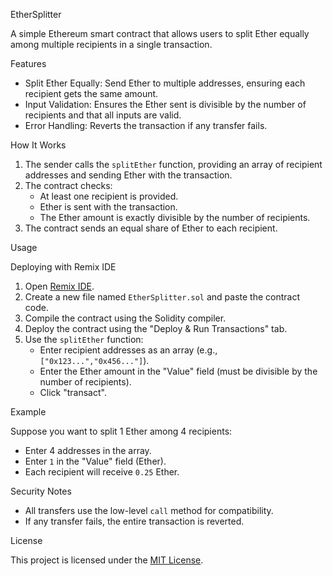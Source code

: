  EtherSplitter

A simple Ethereum smart contract that allows users to split Ether equally among multiple recipients in a single transaction.

 Features

- Split Ether Equally: Send Ether to multiple addresses, ensuring each recipient gets the same amount.
- Input Validation: Ensures the Ether sent is divisible by the number of recipients and that all inputs are valid.
- Error Handling: Reverts the transaction if any transfer fails.

How It Works

1. The sender calls the `splitEther` function, providing an array of recipient addresses and sending Ether with the transaction.
2. The contract checks:
   - At least one recipient is provided.
   - Ether is sent with the transaction.
   - The Ether amount is exactly divisible by the number of recipients.
3. The contract sends an equal share of Ether to each recipient.

 Usage

 Deploying with Remix IDE

1. Open [Remix IDE](https://remix.ethereum.org/).
2. Create a new file named `EtherSplitter.sol` and paste the contract code.
3. Compile the contract using the Solidity compiler.
4. Deploy the contract using the "Deploy & Run Transactions" tab.
5. Use the `splitEther` function:
   - Enter recipient addresses as an array (e.g., `["0x123...","0x456..."]`).
   - Enter the Ether amount in the "Value" field (must be divisible by the number of recipients).
   - Click "transact".

 Example

Suppose you want to split 1 Ether among 4 recipients:

- Enter 4 addresses in the array.
- Enter `1` in the "Value" field (Ether).
- Each recipient will receive `0.25` Ether.

 Security Notes

- All transfers use the low-level `call` method for compatibility.
- If any transfer fails, the entire transaction is reverted.

 License

This project is licensed under the [MIT License](LICENSE).

